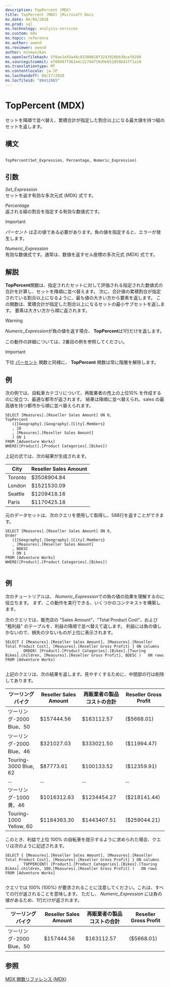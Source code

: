 ```yaml
---
description: TopPercent (MDX)
title: TopPercent (MDX) |Microsoft Docs
ms.date: 06/04/2018
ms.prod: sql
ms.technology: analysis-services
ms.custom: mdx
ms.topic: reference
ms.author: owend
ms.reviewer: owend
author: minewiskan
ms.openlocfilehash: 5f0ae1e59a46c03300018f3243926bb30cef0398
ms.sourcegitcommit: e700497f962e4c2274df16d9e651059b42ff1a10
ms.translationtype: MT
ms.contentlocale: ja-JP
ms.lasthandoff: 08/17/2020
ms.locfileid: "88412865"
---
```

# <a name="toppercent-mdx"></a>TopPercent (MDX)


  セットを降順で並べ替え、累積合計が指定した割合以上になる最大値を持つ組のセットを返します。  
  
## <a name="syntax"></a>構文  
  
```  
  
TopPercent(Set_Expression, Percentage, Numeric_Expression)   
```  
  
## <a name="arguments"></a>引数  
 *Set_Expression*  
 セットを返す有効な多次元式 (MDX) 式です。  
  
 *Percentage*  
 返される組の割合を指定する有効な数値式です。  
  
> [!IMPORTANT]  
>  *パーセント*  は正の値である必要があります。負の値を指定すると、エラーが発生します。  
  
 *Numeric_Expression*  
 有効な数値式です。通常は、数値を返すセル座標の多次元式 (MDX) 式です。  
  
## <a name="remarks"></a>解説  
 **TopPercent**関数は、指定されたセットに対して評価される指定された数値式の合計を計算し、セットを降順に並べ替えます。 次に、合計値の累積割合が指定されている割合以上になるように、最も値の大きい方から要素を返します。 この関数は、累積合計が指定した割合以上になるセットの最小サブセットを返します。 要素は大きい方から順に返されます。  
  
> [!WARNING]  
>  *Numeric_Expression*が負の値を返す場合、 **TopPercent**は1行だけを返します。  
>   
>  この動作の詳細については、2番目の例を参照してください。  
  
> [!IMPORTANT]  
>  下位 [パーセント](../mdx/bottompercent-mdx.md) 関数と同様に、 **TopPercent** 関数は常に階層を解除します。  
  
## <a name="example"></a>例  
 次の例では、自転車カテゴリについて、再販業者の売上の上位10% を作成するのに役立つ、最適な都市が返されます。 結果は降順に並べ替えられ、sales の最高値を持つ都市から順に並べ替えられます。  
  
```  
SELECT [Measures].[Reseller Sales Amount] ON 0,  
TopPercent  
   ({[Geography].[Geography].[City].Members}  
   , 10  
   , [Measures].[Reseller Sales Amount]  
   ) ON 1  
FROM [Adventure Works]  
WHERE([Product].[Product Categories].[Bikes])  
```  
  
 上記の式では、次の結果が生成されます。  
  
|City|Reseller Sales Amount|  
|-|---------------------------|  
|Toronto|$3508904.84|  
|London|$1521530.09|  
|Seattle|$1209418.16|  
|Paris|$1170425.18|  
  
 元のデータセットは、次のクエリを使用して取得し、588行を返すことができます。  
  
```  
SELECT [Measures].[Reseller Sales Amount] ON 0,  
Order  
   ({[Geography].[Geography].[City].Members}  
   , [Measures].[Reseller Sales Amount]  
   , BDESC  
   ) ON 1  
FROM [Adventure Works]  
WHERE([Product].[Product Categories].[Bikes])  
  
```  
  
## <a name="example"></a>例  
 次のチュートリアルは、 *Numeric_Expression*での負の値の効果を理解するのに役立ちます。 まず、この動作を実行できる、いくつかのコンテキストを構築します。  
  
 次のクエリでは、販売店の "Sales Amount"、"Total Product Cost"、および "粗利益" のテーブルを、利益の降順で並べ替えて返します。 利益には負の値しかないので、損失の少ないものが上位に表示されます。  
  
```  
SELECT { [Measures].[Reseller Sales Amount], [Measures].[Reseller Total Product Cost], [Measures].[Reseller Gross Profit] } ON columns  
     ,  ORDER( [Product].[Product Categories].[Bikes].[Touring Bikes].children, [Measures].[Reseller Gross Profit], BDESC )   ON rows  
FROM [Adventure Works]  
  
```  
  
 上記のクエリは、次の結果を返します。見やすくするために、中間部の行は削除してあります。  
  
|ツーリング バイク|Reseller Sales Amount|再販業者の製品コストの合計|Reseller Gross Profit|  
|-|---------------------------|---------------------------------|---------------------------|  
|ツーリング-2000 Blue、50|$157444.56|$163112.57|($5668.01)|  
|ツーリング-2000 Blue、46|$321027.03|$333021.50|($11994.47)|  
|Touring-3000 Blue, 62|$87773.61|$100133.52|($12359.91)|  
|...|...|...|...|  
|ツーリング-1000 黄、46|$1016312.83|$1234454.27|($218141.44)|  
|Touring-1000 Yellow, 60|$1184363.30|$1443407.51|($259044.21)|  
  
 このとき、利益で上位 100% の自転車を提示するように求められた場合、クエリは次のように記述されます。  
  
```  
SELECT { [Measures].[Reseller Sales Amount], [Measures].[Reseller Total Product Cost], [Measures].[Reseller Gross Profit] } ON columns  
     ,  TOPPERCENT( [Product].[Product Categories].[Bikes].[Touring Bikes].children, 100,[Measures].[Reseller Gross Profit] )   ON rows  
FROM [Adventure Works]  
  
```  
  
 クエリでは 100% (100%) が要求されることに注意してください。これは、すべての行が返されることを意味します。 ただし、 *Numeric_Expression* には負の値があるため、1行だけが返されます。  
  
|ツーリング バイク|Reseller Sales Amount|再販業者の製品コストの合計|Reseller Gross Profit|  
|-|---------------------------|---------------------------------|---------------------------|  
|ツーリング-2000 Blue、50|$157444.56|$163112.57|($5668.01)|  
  
## <a name="see-also"></a>参照  
 [MDX 関数リファレンス &#40;MDX&#41;](../mdx/mdx-function-reference-mdx.md)  
  
  
